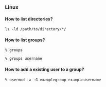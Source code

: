 ### Linux


#### How to list directories?

```
ls -ld /path/to/directory/*/
```

#### How to list groups?

```
% groups
```

```
% groups username
```


#### How to add a existing user to a group?

```
% usermod -a -G examplegroup exampleusername

```

